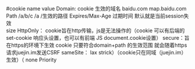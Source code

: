 #cookie 
name
value
Domain: cookie 生效的域名  baidu.com  map.baidu.com
Path  /a/b/c /a   /生效的路径
Expires/Max-Age 过期时间  默认就是当前session失效       
size
HttpOnly： cookie旨在http传输，js是无法操作的（cookie 可以有后端的set-cookie 响应头设置，也可以有前端 JS document.cookie设置）
secure：旨在https的环境下生效
cookie 只要符合domain+path 的生效范围 就会随着https请求juejin.im发送CSRF
sameSite： lax  strick）（cookie只在同域（juejin.im）生效）（ none
Priority        
